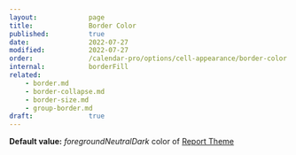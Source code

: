 ```yaml
---
layout:             page
title:              Border Color
published:          true
date:               2022-07-27
modified:           2022-07-27
order:              /calendar-pro/options/cell-appearance/border-color
internal:           borderFill
related:
    - border.md
    - border-collapse.md
    - border-size.md
    - group-border.md
draft:              true
---
```

**Default value:** *foregroundNeutralDark* color of [Report Theme](../../features/themes.md)
